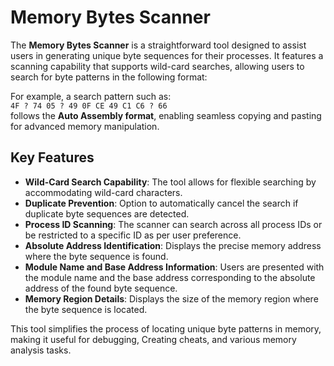 # **Memory Bytes Scanner**  

The **Memory Bytes Scanner** is a straightforward tool designed to assist users in generating unique byte sequences for their processes. It features a scanning capability that supports wild-card searches, allowing users to search for byte patterns in the following format:

For example, a search pattern such as:  
`4F ? 74 05 ? 49 0F CE 49 C1 C6 ? 66`  
follows the **Auto Assembly format**, enabling seamless copying and pasting for advanced memory manipulation.  

## **Key Features**  

- **Wild-Card Search Capability**: The tool allows for flexible searching by accommodating wild-card characters.
- **Duplicate Prevention**: Option to automatically cancel the search if duplicate byte sequences are detected.  
- **Process ID Scanning**: The scanner can search across all process IDs or be restricted to a specific ID as per user preference.
- **Absolute Address Identification**: Displays the precise memory address where the byte sequence is found.  
- **Module Name and Base Address Information**: Users are presented with the module name and the base address corresponding to the absolute address of the found byte sequence. 
- **Memory Region Details**: Displays the size of the memory region where the byte sequence is located.  

This tool simplifies the process of locating unique byte patterns in memory, making it useful for debugging, Creating cheats, and various memory analysis tasks.
